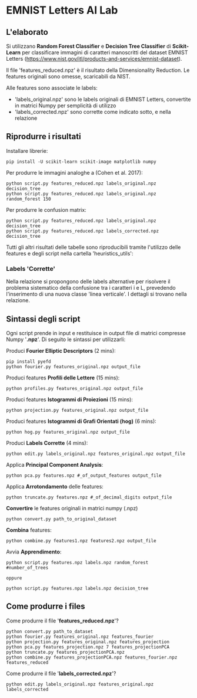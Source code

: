 # EMNIST Letters AI Lab

## L'elaborato
Si utilizzano **Random Forest Classifier** e **Decision Tree Classifier** di **Scikit-Learn** per classificare immagini di caratteri manoscritti del dataset EMNIST Letters (https://www.nist.gov/itl/products-and-services/emnist-dataset).

 Il file 'features_reduced.npz' è il risultato della Dimensionality Reduction. Le features originali sono omesse, scaricabili da NIST.
 
 Alle features sono associate le labels:
 - 'labels_original.npz' sono le labels originali di EMNIST Letters, convertite in matrici Numpy per semplicità di utilizzo
 - 'labels_corrected.npz' sono corrette come indicato sotto, e nella relazione
 

## Riprodurre i risultati

Installare librerie:

    pip install -U scikit-learn scikit-image matplotlib numpy

Per produrre le immagini analoghe a (Cohen et al. 2017):

    python script.py features_reduced.npz labels_original.npz decision_tree
    python script.py features_reduced.npz labels_original.npz random_forest 150

Per produrre le confusion matrix:

    python script.py features_reduced.npz labels_original.npz decision_tree 
    python script.py features_reduced.npz labels_corrected.npz decision_tree

Tutti gli altri risultati delle tabelle sono riproducibili tramite l'utilizzo delle features e degli script nella cartella 'heuristics_utils':
### Labels 'Corrette'
Nella relazione si propongono delle labels alternative per risolvere il problema sistematico della confusione tra i caratteri i e L, prevedendo l'inserimento di una nuova classe 'linea verticale'. I dettagli si trovano nella relazione.

## Sintassi degli script

 Ogni script prende in input e restituisce in output file di matrici compresse Numpy '**.npz**'. Di seguito le sintassi per utilizzarli:
 
 Produci **Fourier Elliptic Descriptors** (2 mins):

    pip install pyefd
    python fourier.py features_original.npz output_file

Produci features **Profili delle Lettere** (15 mins):

    python profiles.py features_original.npz output_file

Produci features **Istogrammi di Proiezioni** (15 mins):

    python projection.py features_original.npz output_file

Produci features **Istogrammi di Grafi Orientati (hog)** (6 mins):

    python hog.py features_original.npz output_file

Produci **Labels Corrette** (4 mins):

    python edit.py labels_original.npz features_original.npz output_file

Applica **Principal Component Analysis**:

    python pca.py features.npz #_of_output_features output_file

Applica **Arrotondamento** delle features:

    python truncate.py features.npz #_of_decimal_digits output_file

**Convertire** le features originali in matrici numpy (.npz)

    python convert.py path_to_original_dataset

**Combina** features:

    python combine.py features1.npz features2.npz output_file

Avvia **Apprendimento**:

    python script.py features.npz labels.npz random_forest #number_of_trees
    
    oppure
    
    python script.py features.npz labels.npz decision_tree

## Come produrre i files

Come produrre il file '**features_reduced.npz**'?

    python convert.py path_to_dataset
    python fourier.py features_original.npz features_fourier
    python projection.py features_original.npz features_projection
    python pca.py features_projection.npz 7 features_projectionPCA
    python truncate.py features_projectionPCA.npz
    python combine.py features_projectionPCA.npz features_fourier.npz features_reduced

Come produrre il file '**labels_corrected.npz**'?

    python edit.py labels_original.npz features_original.npz labels_corrected



